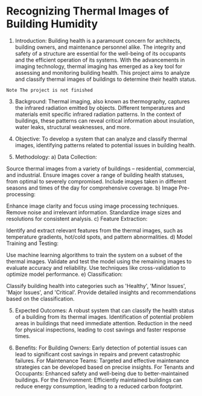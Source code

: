 # Recognizing Thermal Images of Building Humidity

1. Introduction:
Building health is a paramount concern for architects, building owners, and maintenance personnel alike. The integrity and safety of a structure are essential for the well-being of its occupants and the efficient operation of its systems. With the advancements in imaging technology, thermal imaging has emerged as a key tool for assessing and monitoring building health. This project aims to analyze and classify thermal images of buildings to determine their health status.

`Note The project is not finished`

3. Background:
Thermal imaging, also known as thermography, captures the infrared radiation emitted by objects. Different temperatures and materials emit specific infrared radiation patterns. In the context of buildings, these patterns can reveal critical information about insulation, water leaks, structural weaknesses, and more.

4. Objective:
To develop a system that can analyze and classify thermal images, identifying patterns related to potential issues in building health.

5. Methodology:
a) Data Collection:

Source thermal images from a variety of buildings – residential, commercial, and industrial.
Ensure images cover a range of building health statuses, from optimal to severely compromised.
Include images taken in different seasons and times of the day for comprehensive coverage.
b) Image Pre-processing:

Enhance image clarity and focus using image processing techniques.
Remove noise and irrelevant information.
Standardize image sizes and resolutions for consistent analysis.
c) Feature Extraction:

Identify and extract relevant features from the thermal images, such as temperature gradients, hot/cold spots, and pattern abnormalities.
d) Model Training and Testing:

Use machine learning algorithms to train the system on a subset of the thermal images.
Validate and test the model using the remaining images to evaluate accuracy and reliability.
Use techniques like cross-validation to optimize model performance.
e) Classification:

Classify building health into categories such as 'Healthy', 'Minor Issues', 'Major Issues', and 'Critical'.
Provide detailed insights and recommendations based on the classification.

5. Expected Outcomes:
A robust system that can classify the health status of a building from its thermal images.
Identification of potential problem areas in buildings that need immediate attention.
Reduction in the need for physical inspections, leading to cost savings and faster response times.

6. Benefits:
For Building Owners: Early detection of potential issues can lead to significant cost savings in repairs and prevent catastrophic failures.
For Maintenance Teams: Targeted and effective maintenance strategies can be developed based on precise insights.
For Tenants and Occupants: Enhanced safety and well-being due to better-maintained buildings.
For the Environment: Efficiently maintained buildings can reduce energy consumption, leading to a reduced carbon footprint.
